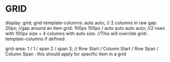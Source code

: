 GRID
====
display: grid;
grid-template-columns: auto auto; // 2 columns in raw
gap: 20px; //gap around an item
grid:  100px 100px / auto auto auto auto; //2 rows with 100px size + 4 columns with auto size. 
                                          //This will override grid-template-columns if defined
                                          
grid-area: 1 / 1 / span 2 / span 3;  // Row Start / Column Start / Row Span / Column Span : this should apply for specific item in a grid



